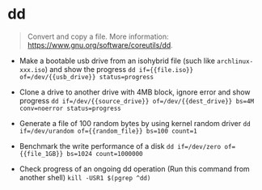 # dd
> Convert and copy a file.
> More information: <https://www.gnu.org/software/coreutils/dd>.

- Make a bootable usb drive from an isohybrid file (such like `archlinux-xxx.iso`) and show the progress
`dd if={{file.iso}} of=/dev/{{usb_drive}} status=progress`

- Clone a drive to another drive with 4MB block, ignore error and show progress
`dd if=/dev/{{source_drive}} of=/dev/{{dest_drive}} bs=4M conv=noerror status=progress`

- Generate a file of 100 random bytes by using kernel random driver
`dd if=/dev/urandom of={{random_file}} bs=100 count=1`

- Benchmark the write performance of a disk
`dd if=/dev/zero of={{file_1GB}} bs=1024 count=1000000`

- Check progress of an ongoing dd operation (Run this command from another shell)
`kill -USR1 $(pgrep ^dd)`
